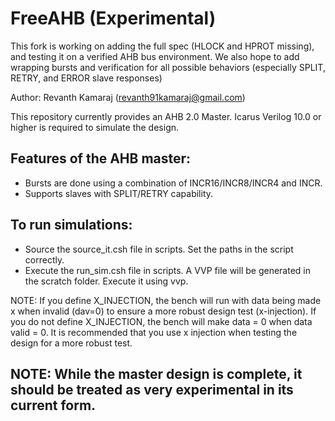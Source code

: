 # FreeAHB (Experimental)

This fork is working on adding the full spec (HLOCK and HPROT missing), and testing it on a verified AHB bus environment. We also hope to add wrapping bursts and verification for all possible behaviors (especially SPLIT, RETRY, and ERROR slave responses)

Author: Revanth Kamaraj (revanth91kamaraj@gmail.com)

This repository currently provides an AHB 2.0 Master.
Icarus Verilog 10.0 or higher is required to simulate the design.

## Features of the AHB master:

- Bursts are done using a combination of INCR16/INCR8/INCR4 and INCR.
- Supports slaves with SPLIT/RETRY capability.

## To run simulations:

- Source the source\_it.csh file in scripts. Set the paths in the script correctly.
- Execute the run\_sim.csh file in scripts. A VVP file will be generated in the scratch folder. Execute it using vvp.

NOTE: If you define X\_INJECTION, the bench will run with data being made x when invalid (dav=0) to ensure 
a more robust design test (x-injection). If you do not define X\_INJECTION, the bench will make data = 0 
when data valid = 0. It is recommended that you use x injection when testing the design for a more robust
test.

## NOTE: While the master design is complete, it should be treated as very experimental in its current form.
